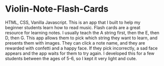 # Violin-Note-Flash-Cards

HTML, CSS, Vanilla Javascript.
This is an app that I built to help my beginner students learn how to read music.
Flash cards are a great resource for learning notes. I usually teach the A string
first, then the E, then D, then G. This app allows them to pick which string they
want to learn, and presents them with images. They can click a note name, and they
are rewarded with confetti and a happy face. If they pick incorrectly, a sad face
appears and the app waits for them to try again. I developed this for a few students
between the ages of 5-6, so I kept it very light and cute.
